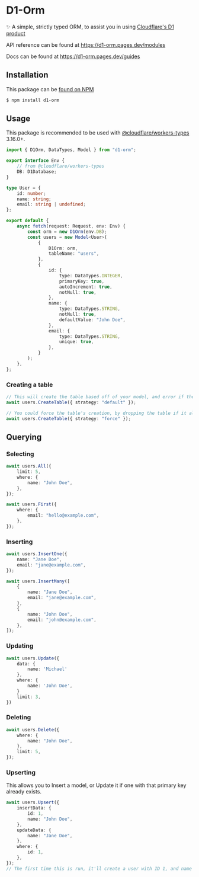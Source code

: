 # D1-Orm

✨ A simple, strictly typed ORM, to assist you in using [Cloudflare's D1 product](https://blog.cloudflare.com/introducing-d1/)

API reference can be found at https://d1-orm.pages.dev/modules

Docs can be found at https://d1-orm.pages.dev/guides

## Installation

This package can be [found on NPM](npmjs.com/package/d1-orm)

```sh
$ npm install d1-orm
```

## Usage

This package is recommended to be used with [@cloudflare/workers-types](https://github.com/cloudflare/workers-types) 3.16.0+.

```ts
import { D1Orm, DataTypes, Model } from "d1-orm";

export interface Env {
	// from @cloudflare/workers-types
	DB: D1Database;
}

type User = {
	id: number;
	name: string;
	email: string | undefined;
};

export default {
	async fetch(request: Request, env: Env) {
		const orm = new D1Orm(env.DB);
		const users = new Model<User>(
			{
				D1Orm: orm,
				tableName: "users",
			},
			{
				id: {
					type: DataTypes.INTEGER,
					primaryKey: true,
					autoIncrement: true,
					notNull: true,
				},
				name: {
					type: DataTypes.STRING,
					notNull: true,
					defaultValue: "John Doe",
				},
				email: {
					type: DataTypes.STRING,
					unique: true,
				},
			}
		);
	},
};
```

### Creating a table

```ts
// This will create the table based off of your model, and error if the table already exists.
await users.CreateTable({ strategy: "default" });

// You could force the table's creation, by dropping the table if it already exists.
await users.CreateTable({ strategy: "force" });
```

## Querying

### Selecting

```ts
await users.All({
	limit: 5,
	where: {
		name: "John Doe",
	},
});

await users.First({
	where: {
		email: "hello@example.com",
	},
});
```

### Inserting

```ts
await users.InsertOne({
	name: "Jane Doe",
	email: "jane@example.com",
});

await users.InsertMany([
	{
		name: "Jane Doe",
		email: "jane@example.com",
	},
	{
		name: "John Doe",
		email: "john@example.com",
	},
]);
```

### Updating

```ts
await users.Update({
	data: {
		name: 'Michael'
	},
	where: {
		name: 'John Doe',
	}
	limit: 3,
})
```

### Deleting

```ts
await users.Delete({
	where: {
		name: "John Doe",
	},
	limit: 5,
});
```

### Upserting

This allows you to Insert a model, or Update it if one with that primary key already exists.

```ts
await users.Upsert({
	insertData: {
		id: 1,
		name: "John Doe",
	},
	updateData: {
		name: "Jane Doe",
	},
	where: {
		id: 1,
	},
});
// The first time this is run, it'll create a user with ID 1, and name John Doe. When running this again, the primary key already exists with an ID of one, so the update statement is called instead.
```
